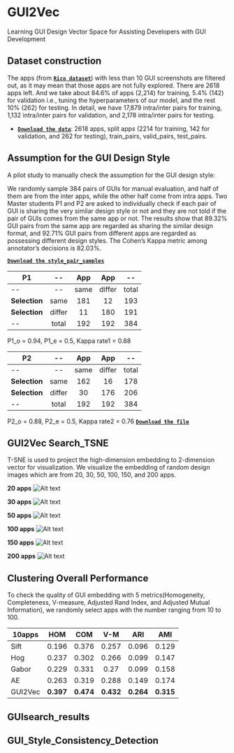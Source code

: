 
# GUI2Vec

Learning GUI Design Vector Space for Assisting Developers with GUI Development

## Dataset construction

The apps (from **[`Rico dataset`](http://interactionmining.org/rico)**) with less than 10 GUI screenshots are filtered out, as it may mean that those apps are not fully explored. There are 2618 apps left. And we take about 84.6% of apps (2,214) for training, 5.4% (142) for validation i.e., tuning the hyperparameters of our model, and the rest 10% (262) for testing. In detail, we have 17,879 intra/inter pairs for training, 1,132 intra/inter pairs for validation, and 2,178 intra/inter pairs for testing. 

*   **[`Download the data`](https://drive.google.com/open?id=1sBUPegjqehcaqFCXT0vgRnjD-Keg4bdm)**:
    2618 apps, split apps (2214 for training, 142 for validation, and 262 for testing), train_pairs, valid_pairs, test_pairs.


## Assumption for the GUI Design Style

A pilot study to manually check the assumption for the GUI design style:

We randomly sample 384 pairs of GUIs for manual evaluation, and half of them are from the inter apps, while the other half come from intra apps. Two Master students P1 and P2 are asked to individually check if each pair of GUI is sharing the very similar design style or not and they are not told if the pair of GUIs comes from the same app or not. The results show that 89.32% GUI pairs from the same app are regarded as sharing the similar design format, and 92.71% GUI pairs from different apps are regarded as possessing different design styles. The Cohen’s Kappa metric among annotator’s decisions is 82.03%.

**[`Download the style_pair_samples`](https://drive.google.com/open?id=1jKI62P1INAqhx3gX3qNcdrivqfWtCNeK)**


P1           | --       | App    |App   |--
----------   | :------: | :----: |:----:|:---:
--           | --       | same   |differ|total
**Selection**| same     | 181    |12    |193  
**Selection**| differ   | 11     |180   |191  
--           | total    | 192    |192   |384  

P1_o = 0.94, P1_e = 0.5, Kappa rate1 = 0.88


P2           | --       | App    |App   |--
----------   | :------: | :----: |:----:|:---:
--           | --       | same   |differ|total
**Selection**| same     | 162    |16    |178  
**Selection**| differ   | 30     |176   |206  
--           | total    | 192    |192   |384  

P2_o = 0.88, P2_e = 0.5, Kappa rate2 = 0.76
**[`Download the file`](https://drive.google.com/open?id=1zUfKUkhRJxQwrRB_VI6WUURwY1kTsS7q)**

## GUI2Vec Search_TSNE

T-SNE is used to project the high-dimension embedding to 2-dimension vector for visualization. We visualize the embedding of random design images which are from 20, 30, 50, 100, 150, and 200 apps.


**20 apps**
![Alt text](https://github.com/GUIDesignResearch/GUIDesignResearch/blob/master/III.B.2.GUI_Search_TSNE/20apps.png)

**30 apps**
![Alt text](https://github.com/GUIDesignResearch/GUIDesignResearch/blob/master/III.B.2.GUI_Search_TSNE/30apps.png)
    
**50 apps**
![Alt text](https://github.com/GUIDesignResearch/GUIDesignResearch/blob/master/III.B.2.GUI_Search_TSNE/50apps.png)
    
**100 apps**
![Alt text](https://github.com/GUIDesignResearch/GUIDesignResearch/blob/master/III.B.2.GUI_Search_TSNE/100apps.png)
    
**150 apps**
![Alt text](https://github.com/GUIDesignResearch/GUIDesignResearch/blob/master/III.B.2.GUI_Search_TSNE/150apps.png)
    
**200 apps**
![Alt text](https://github.com/GUIDesignResearch/GUIDesignResearch/blob/master/III.B.2.GUI_Search_TSNE/200apps.png)



## Clustering Overall Performance

To check the quality of GUI embedding with 5 metrics(Homogeneity, Completeness, V-measure, Adjusted Rand Index, and Adjusted Mutual Information), we randomly select apps with the number ranging from 10 to 100. 

10apps  |    HOM   |    COM   |   V-M    |    ARI    |    AMI  
------- | :------: | :------: | :------: | :------:  | :------:
Sift    | 0.196    | 0.376    | 0.257    | 0.096     | 0.129
Hog     | 0.237    | 0.302    | 0.266    | 0.099     | 0.147
Gabor   | 0.229    | 0.331    | 0.27     | 0.099     | 0.158
AE      | 0.263    | 0.319    | 0.288    | 0.149     | 0.174
GUI2Vec | **0.397**| **0.474**| **0.432**| **0.264** | **0.315**

## GUIsearch_results



## GUI_Style_Consistency_Detection


